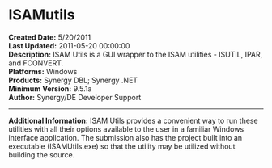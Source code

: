 # ISAMutils<br />
**Created Date:** 5/20/2011<br />
**Last Updated:** 2011-05-20 00:00:00<br />
**Description:** ISAM Utils is a GUI wrapper to the ISAM utilities - ISUTIL, IPAR, and FCONVERT. <br />
**Platforms:** Windows<br />
**Products:** Synergy DBL; Synergy .NET<br />
**Minimum Version:** 9.5.1a<br />
**Author:** Synergy/DE Developer Support
<hr>

**Additional Information:** ISAM Utils provides a convenient way to run these utilities with all their options available to the user in a familiar Windows interface application.
The submission also has the project built into an executable (ISAMUtils.exe) so that the utility may be utilized without building the source.
